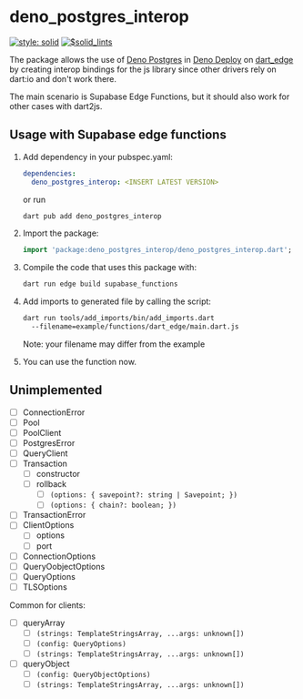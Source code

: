 # deno_postgres_interop
[![style: solid](https://img.shields.io/badge/style-solid-orange)](https://pub.dev/packages/solid_lints)
[![$solid_lints](https://nokycucwgzweensacwfy.supabase.co/functions/v1/get_project_badge?projectName=deno_postgres_interop)](https://www.worklog.ai)

The package allows the use
of [Deno Postgres](https://deno.land/x/postgres)
in [Deno Deploy](https://deno.com/deploy)
on [dart_edge](https://docs.dartedge.dev/)
by creating interop bindings for the js library
since other drivers rely on dart:io and don't work there.

The main scenario is Supabase Edge Functions, but it should also work for other cases with dart2js.

## Usage with Supabase edge functions
1. Add dependency in your pubspec.yaml:
   ```yaml
   dependencies:
     deno_postgres_interop: <INSERT LATEST VERSION>
   ```

   or run

   ```bash
   dart pub add deno_postgres_interop
   ```

2. Import the package:
   ```dart
   import 'package:deno_postgres_interop/deno_postgres_interop.dart';
   ```

3. Compile the code that uses this package with:
   ```bash
   dart run edge build supabase_functions
   ```

4. Add imports to generated file by calling the script:
   ```bash
   dart run tools/add_imports/bin/add_imports.dart
     --filename=example/functions/dart_edge/main.dart.js
   ```
   Note: your filename may differ from the example

5. You can use the function now.

## Unimplemented
- [ ] ConnectionError
- [ ] Pool
- [ ] PoolClient
- [ ] PostgresError
- [ ] QueryClient
- [ ] Transaction
  - [ ] constructor
  - [ ] rollback
    - [ ] `(options: { savepoint?: string | Savepoint; })`
    - [ ] `(options: { chain?: boolean; })`
- [ ] TransactionError
- [ ] ClientOptions
  - [ ] options
  - [ ] port
- [ ] ConnectionOptions
- [ ] QueryOobjectOptions
- [ ] QueryOptions
- [ ] TLSOptions

Common for clients:
  - [ ] queryArray
    - [ ] `(strings: TemplateStringsArray, ...args: unknown[])`
    - [ ] `(config: QueryOptions)`
    - [ ] `(strings: TemplateStringsArray, ...args: unknown[])`
  - [ ] queryObject
    - [ ] `(config: QueryObjectOptions)`
    - [ ] `(strings: TemplateStringsArray, ...args: unknown[])`
